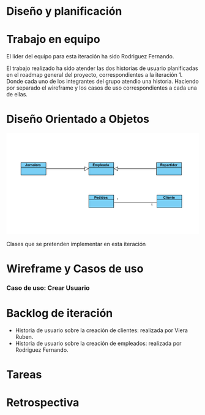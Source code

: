 # Diseño y planificación

# Trabajo en equipo

El lider del equipo para esta iteración ha sido Rodriguez Fernando.

El trabajo realizado ha sido atender las dos historias de usuario planificadas en el roadmap general del proyecto, correspondientes a la iteración 1. Donde cada uno de los integrantes del grupo atendio una historia. Haciendo por separado el wireframe y los casos de uso correspondientes a cada una de ellas.
  
# Diseño Orientado a Objetos

![](imagenes/iteracion1_dominio.png)

Clases que se pretenden implementar en esta iteración

# Wireframe y Casos de uso

### Caso de uso: Crear Usuario



# Backlog de iteración

- Historia de usuario sobre la creación de clientes: realizada por Viera Ruben.
- Historia de usuario sobre la creación de empleados: realizada por Rodriguez Fernando.

# Tareas

# Retrospectiva